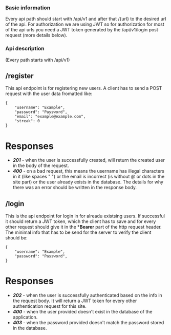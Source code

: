 ### Basic information
Every api path should start with /api/v1 and after that /{url} to the desired url of the api.
For authorization we are using JWT so for authorization for most of the api urls you need a JWT token generated by the /api/v1/login post request (more details below).

### Api description
(Every path starts with /api/v1)

## /register
This api endpoint is for registering new users. A client has to send a POST request with the user data fromatted like:
```
{   
    "username": "Example",
    "password": "Password",
    "email": "example@example.com",
    "streak": 0
}
```
# Responses
 * ***201*** - when the user is successfully created, will return the created user in the body of the request.
 * ***400*** - on a bad request, this means the username has illegal characters in it (like spaces " ") or the email is incorrect (is without @ or dots in the site part) or the user already exists in the database. The details for why there was an error should be written in the response body.

## /login
This is the api endpoint for login in for alreadu existsing users. If successful it should return a JWT token, which the client has to save and for every other request should give it in the ***Bearer** part of the http request header. The minimal info that has to be send for the server to verify the client should be:
```
{   
    "username": "Example",
    "password": "Password",
}
```
# Responses
 * ***202*** - when the user is successfully authenticated based on the info in the request body. It will return a JWT token for every other authentication request for this site.
 * ***400*** - when the user provided doesn't exist in the database of the application.
 * ***403*** - when the password provided doesn't match the password stored in the database.
